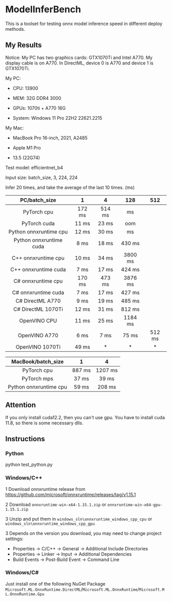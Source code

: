 # ModelInferBench
This is a toolset for testing onnx model inference speed in different deploy methods.


## My Results

Notice: My PC has two graphics cards: GTX1070Ti and Intel A770. My display cable is on A770. In DirectML, device 0 is A770 and device 1 is GTX1070Ti.

My PC:

- CPU: 13900

- MEM: 32G DDR4 3000

- GPUs: 1070ti + A770 16G

- System: Windows 11 Pro 22H2 22621.2215

My Mac:

- MacBook Pro 16-inch, 2021, A2485

- Apple M1 Pro

- 13.5 (22G74)


Test model: efficientnet_b4

Input size: batch_size, 3, 224, 224

Infer 20 times, and take the average of the last 10 times.
(ms)

| PC/batch_size | 1 | 4 | 128| 512 |
|:------:|:----:|:------:|:-:| :-: |
| PyTorch cpu | 172 ms | 514 ms | ms |
| PyTorch cuda | 11 ms | 23 ms | oom |
| Python onnxruntime cpu | 12 ms | 30 ms | ms |
| Python onnxruntime cuda | 8 ms | 18 ms | 430 ms |
| C++ onnxruntime cpu | 10 ms | 34 ms | 3800 ms |
| C++ onnxruntime cuda | 7 ms | 17 ms | 424 ms |
| C# onnxruntime cpu | 170 ms | 473 ms | 3876 ms |
| C# onnxruntime cuda | 7 ms | 17 ms | 427 ms|
| C# DirectML A770 | 9 ms | 19 ms | 485 ms|
| C# DirectML 1070Ti | 12 ms | 31 ms | 812 ms|
| OpenVINO CPU | 11 ms | 25 ms | 1184 ms |  |
| OpenVINO A770 | 6 ms | 7 ms | 75 ms | 512 ms |
| OpenVINO 1070Ti | 49 ms | * | * | * |

| MacBook/batch_size | 1 | 4 |
|:------:|:----:|:------:|
| PyTorch cpu | 887 ms | 1207 ms |
| PyTorch mps | 37 ms | 39 ms |
| Python onnxruntime cpu | 59 ms | 208 ms |

## Attention

If you only install cuda12.2, then you can't use gpu. You have to install cuda 11.8, so there is some necessary dlls.

## Instructions

### Python

python test_python.py


### Windows/C++

1 Download onnxruntime release from https://github.com/microsoft/onnxruntime/releases/tag/v1.15.1

2 Download `onnxruntime-win-x64-1.15.1.zip` or `onnxruntime-win-x64-gpu-1.15.1.zip`

3 Unzip and put them in `windows_sln\onnxruntime_windows_cpp_cpu` or `windows_sln\onnxruntime_windows_cpp_gpu`

3 Depends on the version you download, you may need to change project settings: 
- Properties -> C/C++ -> General -> Additional Include Directories
- Properties -> Linker -> Input -> Additional Dependencies
- Build Events -> Post-Build Event -> Command Line

### Windows/C#

Just install one of the following NuGet Package `Microsoft.ML.OnnxRuntime.DirectML`/`Microsoft.ML.OnnxRuntime`/`Microsoft.ML.OnnxRuntime.Gpu`


